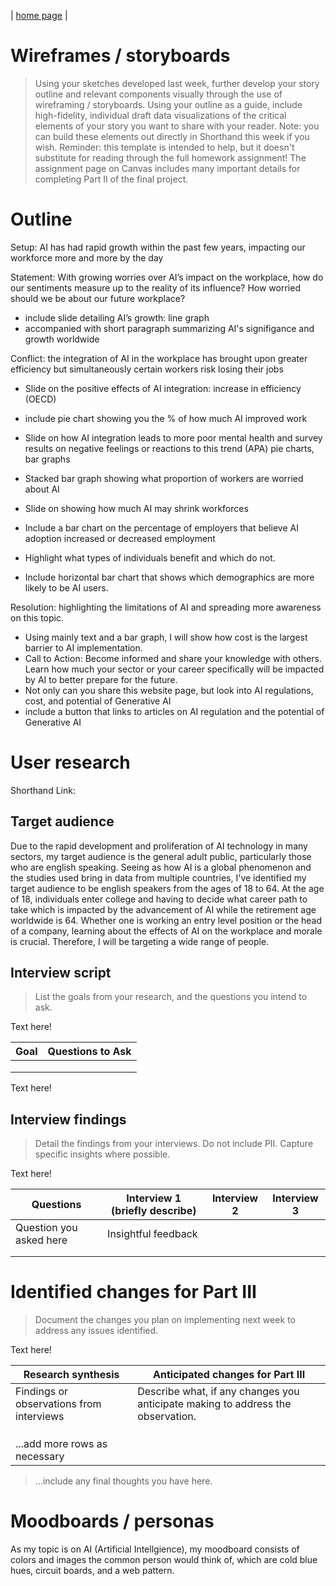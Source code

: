 | [home page](https://tp374.github.io/Tricia-Park-Portfolio/) | 

# Wireframes / storyboards
> Using your sketches developed last week, further develop your story outline and relevant components visually through the use of wireframing / storyboards. Using your outline as a guide, include high-fidelity, individual draft data visualizations of the critical elements of your story you want to share with your reader. Note: you can build these elements out directly in Shorthand this week if you wish.  Reminder: this template is intended to help, but it doesn't substitute for reading through the full homework assignment!  The assignment page on Canvas includes many important details for completing Part II of the final project. 

# Outline 
Setup: AI has had rapid growth within the past few years, impacting our workforce more and more by the day

Statement:  With growing worries over AI’s impact on the workplace, how do our sentiments measure up to the reality of its influence? How worried should we be about our future workplace?

- include slide detailing AI’s growth: line graph
- accompanied with short paragraph summarizing AI's signifigance and growth worldwide

Conflict: the integration of AI in the workplace has brought upon greater efficiency but simultaneously certain workers risk losing their jobs

-  Slide on the positive effects of AI integration: increase in efficiency (OECD)
-  include pie chart showing you the % of how much AI improved work
  
-  Slide on how AI integration leads to more poor mental health and survey results on negative feelings or reactions to this trend (APA) pie charts, bar graphs
-  Stacked bar graph showing what proportion of workers are worried about AI

-  Slide on showing how much AI may shrink workforces
-  Include a bar chart on the percentage of employers that believe AI adoption increased or decreased employment

- Highlight what types of individuals benefit and which do not.
- Include horizontal bar chart that shows which demographics are more likely to be AI users. 

Resolution: highlighting the limitations of AI and spreading more awareness on this topic.

- Using mainly text and a bar graph, I will show how cost is the largest barrier to AI implementation.
- Call to Action: Become informed and share your knowledge with others. Learn how much your sector or your career specifically will be impacted by AI to better prepare for the future.
- Not only can you share this website page, but look into AI regulations, cost, and potential of Generative AI
- include a button that links to articles on AI regulation and the potential of Generative AI

# User research 

Shorthand Link: 

## Target audience

Due to the rapid development and proliferation of AI technology in many sectors, my target audience is the general adult public, particularly those who are english speaking.
Seeing as how AI is a global phenomenon and the studies used bring in data from multiple countries, I've identified my target audience to be english speakers from the ages of 18 to 64. At the age of 18, individuals enter college and having to decide what career path to take which is impacted by the advancement of AI while the retirement age worldwide is 64. Whether one is working an entry level position or the head of a company, learning about the effects of AI on the workplace and morale is crucial. Therefore, I will be targeting a wide range of people. 

## Interview script
> List the goals from your research, and the questions you intend to ask. 

Text here!

| Goal | Questions to Ask |
|------|------------------|
|      |                  |
|      |                  |
|      |                  |


Text here!

## Interview findings
> Detail the findings from your interviews.  Do not include PII.  Capture specific insights where possible.

Text here!

| Questions               | Interview 1 (briefly describe) | Interview 2 | Interview 3 |
|-------------------------|--------------------------------|-------------|-------------|
| Question you asked here | Insightful feedback            |             |             |
|                         |                                |             |             |
|                         |                                |             |             |


# Identified changes for Part III
> Document the changes you plan on implementing next week to address any issues identified.  

Text here!

| Research synthesis                       | Anticipated changes for Part III                                                |
|------------------------------------------|---------------------------------------------------------------------------------|
| Findings or observations from interviews | Describe what, if any changes you anticipate making to address the observation. |
|                                          |                                                                                 |
|                                          |                                                                                 |
|                                          |                                                                                 |
| ...add more rows as necessary            |                                                                                 |

> ...include any final thoughts you have here. 



# Moodboards / personas

As my topic is on AI (Artificial Intellgience), my moodboard consists of colors and images the common person would think of, which are cold blue hues, circuit boards, and a web pattern.


